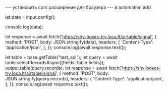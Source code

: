 --- установить cors расширение для браузера
--- в automation add

let data = input.config();

console.log(data);

let response = await fetch('https://shy-boxes-try.loca.lt/airtable/signal', {
    method: 'POST',
    body: JSON.stringify(data),
    headers: {
        'Content-Type': 'application/json',
    },
});
console.log(await response.text());



let table = base.getTable("test_api");
let query = await table.selectRecordsAsync({fields: table.fields});
output.table(query.records);
let response = await fetch('https://shy-boxes-try.loca.lt/airtable/signal', {
    method: 'POST',
    body: JSON.stringify(query.records),
    headers: {
        'Content-Type': 'application/json',
    },
});
console.log(await response.text());


